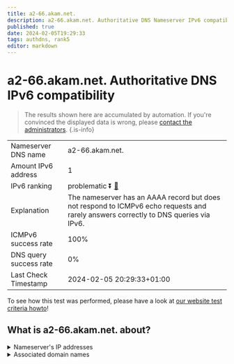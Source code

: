 ```yaml
---
title: a2-66.akam.net.
description: a2-66.akam.net. Authoritative DNS Nameserver IPv6 compatibility
published: true
date: 2024-02-05T19:29:33
tags: authdns, rank5
editor: markdown
---
```


# a2-66.akam.net. Authoritative DNS IPv6 compatibility

> The results shown here are accumulated by automation. If you're convinced the displayed data is wrong, please [contact the administrators](/howto/chat). 
{.is-info}




|   |   |
| - | - |
| Nameserver DNS name | a2-66.akam.net.
| Amount IPv6 address | 1
| IPv6 ranking | problematic :arrow_double_down: [🔗](/howto/ranking) |
| Explanation | The nameserver has an AAAA record but does not respond to ICMPv6 echo requests and rarely answers correctly to DNS queries via IPv6. |
| ICMPv6 success rate | 100%|
| DNS query success rate | 0% |
| Last Check Timestamp | 2024-02-05 20:29:33+01:00 |

To see how this test was performed, please have a look at [our website test criteria howto](/howto/testcriteria/authdns)!


## What is a2-66.akam.net. about?




<details>
<summary>Nameserver's IP addresses</summary>

2600:1480:7000::42

</details>



<details>
<summary>Associated domain names</summary>

www.novartis.com

</details>
